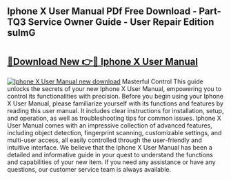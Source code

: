 ## Iphone X User Manual PDf Free Download - Part-TQ3 Service Owner Guide - User Repair Edition sulmG

# <h2><a href="http://bc14824.oget.top/?id=Iphone+X+User+Manual">🔗Download New 👉🔴 Iphone X User Manual</a></h2>

[![Iphone X User Manual new download](https://i.imgur.com/5g1atiW.png)](http://bc14824.oget.top/?id=Iphone+X+User+Manual)
Masterful Control This guide unlocks the secrets of your new Iphone X User Manual, empowering you to control its functionalities with precision. Before you begin using your Iphone X User Manual, please familiarize yourself with its functions and features by reading this user manual. It includes clear instructions for installation, setup, and operation, as well as troubleshooting tips for common issues. Iphone X User Manual comes with an impressive collection of advanced features, including object detection, fingerprint scanning, customizable settings, and multi-user access, all easily controlled through the user-friendly and intuitive interface. We believe that the Iphone X User Manual has been a detailed and informative guide in your quest to understand the functions and capabilities of your new item. If you need any assistance or have any questions, our customer service team is always available.
